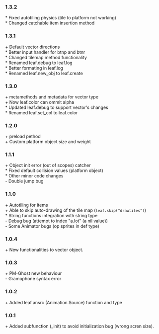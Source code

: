 ### 1.3.2
\* Fixed autotiling physics (tile to platform not working)<br/>
\* Changed catchable item insertion method<br/>

### 1.3.1
\+ Default vector directions<br/>
\* Better input handler for btnp and btnr<br/>
\* Changed tilemap method functionality<br/>
\* Renamed leaf.debug to leaf.log<br/>
\* Better formating in leaf.log<br/>
\* Renamed leaf.new\_obj to leaf.create<br/>

### 1.3.0
\+ metamethods and metadata for vector type<br/>
\+ Now leaf.color can ommit alpha<br/>
\* Updated leaf.debug to support vector's changes<br/>
\* Renamed leaf.set\_col to leaf.color

### 1.2.0
\+ preload pethod<br/>
\+ Custom platform object size and weight<br/>

### 1.1.1
\+ Object init error (out of scopes) catcher<br/>
\* Fixed default collision values (platform object)<br/>
\* Other minor code changes<br/>
\- Double jump bug

### 1.1.0
\+ Autotiling for items<br/>
\+ Able to skip auto-drawing of the tile map (`leaf.skip("drawtiles")`)<br/>
\* String functions integration with string type<br/>
\- Debug bug (attempt to index "a.lot" (a nil value))<br/>
\- Some Animator bugs (op sprites in def type)<br/>

### 1.0.4
\+ New functionalities to vector object.

### 1.0.3
\+ PM-Ghost new behaviour<br/>
\- Gramophone syntax error

### 1.0.2
\+ Added leaf.ansrc (Animation Source) function and type

### 1.0.1
\+ Added subfunction (\_init) to avoid initialization bug (wrong scren size).
